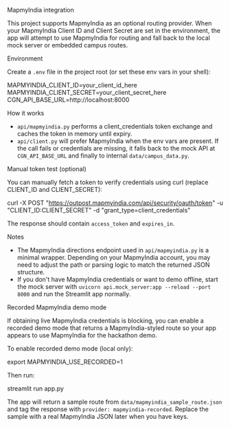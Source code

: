 MapmyIndia integration

This project supports MapmyIndia as an optional routing provider. When your MapmyIndia Client ID and Client Secret are set in the environment, the app will attempt to use MapmyIndia for routing and fall back to the local mock server or embedded campus routes.

Environment

Create a `.env` file in the project root (or set these env vars in your shell):

MAPMYINDIA_CLIENT_ID=your_client_id_here
MAPMYINDIA_CLIENT_SECRET=your_client_secret_here
CGN_API_BASE_URL=http://localhost:8000

How it works

- `api/mapmyindia.py` performs a client_credentials token exchange and caches the token in memory until expiry.
- `api/client.py` will prefer MapmyIndia when the env vars are present. If the call fails or credentials are missing, it falls back to the mock API at `CGN_API_BASE_URL` and finally to internal `data/campus_data.py`.

Manual token test (optional)

You can manually fetch a token to verify credentials using curl (replace CLIENT_ID and CLIENT_SECRET):

curl -X POST "https://outpost.mapmyindia.com/api/security/oauth/token" -u "CLIENT_ID:CLIENT_SECRET" -d "grant_type=client_credentials"

The response should contain `access_token` and `expires_in`.

Notes

- The MapmyIndia directions endpoint used in `api/mapmyindia.py` is a minimal wrapper. Depending on your MapmyIndia account, you may need to adjust the path or parsing logic to match the returned JSON structure.
- If you don't have MapmyIndia credentials or want to demo offline, start the mock server with `uvicorn api.mock_server:app --reload --port 8000` and run the Streamlit app normally.

Recorded MapmyIndia demo mode

If obtaining live MapmyIndia credentials is blocking, you can enable a recorded demo mode that returns a MapmyIndia-styled route so your app appears to use MapmyIndia for the hackathon demo.

To enable recorded demo mode (local only):

export MAPMYINDIA_USE_RECORDED=1

Then run:

streamlit run app.py

The app will return a sample route from `data/mapmyindia_sample_route.json` and tag the response with `provider: mapmyindia-recorded`. Replace the sample with a real MapmyIndia JSON later when you have keys.
